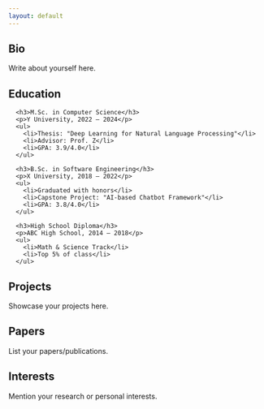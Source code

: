```yaml
---
layout: default
---
```


  <!-- <nav class="navbar">
    <a href="#bio">Bio</a>
    <a href="#education">Education</a>
    <a href="#projects">Projects</a>
    <a href="#papers">Papers</a>
    <a href="#interests">Interests</a>
  </nav> -->
<div class="main-content">
  <section id="bio"><h2 class="visually-hidden">Bio</h2><p>Write about yourself here.</p></section>
  <section id="education">
    <h2>Education</h2>

      <h3>M.Sc. in Computer Science</h3>
      <p>Y University, 2022 – 2024</p>
      <ul>
        <li>Thesis: "Deep Learning for Natural Language Processing"</li>
        <li>Advisor: Prof. Z</li>
        <li>GPA: 3.9/4.0</li>
      </ul>

      <h3>B.Sc. in Software Engineering</h3>
      <p>X University, 2018 – 2022</p>
      <ul>
        <li>Graduated with honors</li>
        <li>Capstone Project: "AI-based Chatbot Framework"</li>
        <li>GPA: 3.8/4.0</li>
      </ul>

      <h3>High School Diploma</h3>
      <p>ABC High School, 2014 – 2018</p>
      <ul>
        <li>Math & Science Track</li>
        <li>Top 5% of class</li>
      </ul>
  </section>

  <section id="projects">
    <h2>Projects</h2>
    <p>Showcase your projects here.</p>
  </section>
  <section id="papers">
    <h2>Papers</h2>
    <p>List your papers/publications.</p>
  </section>
  <section id="interests">
    <h2>Interests</h2>
    <p>Mention your research or personal interests.</p>
  </section>
</div>

